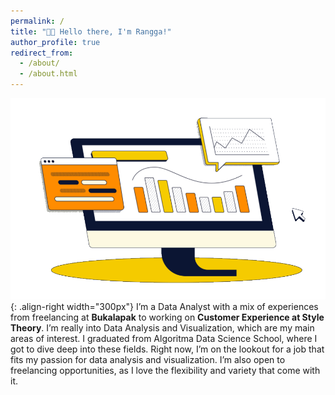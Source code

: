 ```yaml
---
permalink: /
title: "👋🏼 Hello there, I'm Rangga!"
author_profile: true
redirect_from: 
  - /about/
  - /about.html
---
```


![Illustration of combining vision and language modalities](/images/datviz.png){: .align-right width="300px"}
I’m a Data Analyst with a mix of experiences from freelancing at **Bukalapak** to working on **Customer Experience at Style Theory**. I’m really into Data Analysis and Visualization, which are my main areas of interest. I graduated from Algoritma Data Science School, where I got to dive deep into these fields. Right now, I’m on the lookout for a job that fits my passion for data analysis and visualization. I’m also open to freelancing opportunities, as I love the flexibility and variety that come with it.


